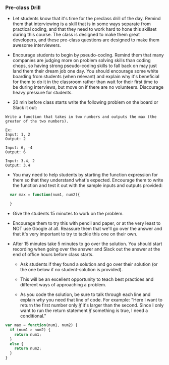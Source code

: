 ### Pre-class Drill

* Let students know that it's time for the preclass drill of the day. Remind them that interviewing is a skill that is in some ways separate from practical coding, and that they need to work hard to hone this skillset during this course. The class is designed to make them great developers, and these pre-class questions are designed to make them awesome interviewers.

* Encourage students to begin by pseudo-coding. Remind them that many companies are judging more on problem solving skills than coding chops, so having strong pseudo-coding skills to fall back on may just land them their dream job one day. You should encourage some white boarding from students (when relevant) and explain why it's beneficial for them to do it in the classroom rather than wait for their first time to be during interviews, but move on if there are no volunteers. Discourage heavy pressure for students.

* 20 min before class starts write the following problem on the board or Slack it out:

```
Write a function that takes in two numbers and outputs the max (the greater of the two numbers).

Ex: 
Input: 1, 2
Output: 2

Input: 6, -4
Output: 6

Input: 3.4, 2
Output: 3.4

``` 

* You may need to help students by starting the function expression for them so that they understand what's expected. Encourage them to write the function and test it out with the sample inputs and outputs provided: 

```js
  var max = function(num1, num2){

  }
```

* Give the students 15 minutes to work on the problem. 

* Encourage them to try this with pencil and paper, or at the very least to NOT use Google at all. Reassure them that we'll go over the answer and that it's very important to try to tackle this one on their own.

* After 15 minutes take 5 minutes to go over the solution. You should start recording when going over the answer and Slack out the answer at the end of office hours before class starts.

  * Ask students if they found a solution and go over their solution (or the one below if no student-solution is provided). 
  
  * This will be an excellent opportunity to teach best practices and different ways of approaching a problem. 
  
  * As you code the solution, be sure to talk through each line and explain *why* you need that line of code. For example: "Here I want to return the first number only *if* it's larger than the second. Since I only want to run the return statement *if* something is true, I need a conditional."

```js
var max = function(num1, num2) {
  if (num1 > num2) {
    return num1;
  }
  else {
    return num2;
  }
}
```